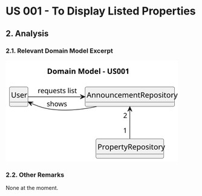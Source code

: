 # US 001 - To Display Listed Properties 

## 2. Analysis

### 2.1. Relevant Domain Model Excerpt 

![Domain Model](svg/us001-domain-model-Domain_Model_US001.svg)

### 2.2. Other Remarks

None at the moment.